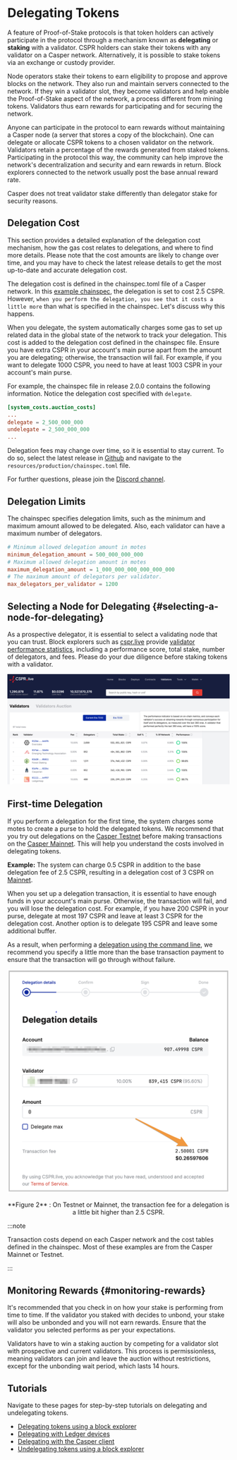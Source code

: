 # Delegating Tokens

A feature of Proof-of-Stake protocols is that token holders can actively participate in the protocol through a mechanism known as **delegating** or **staking** with a validator. CSPR holders can stake their tokens with any validator on a Casper network. Alternatively, it is possible to stake tokens via an exchange or custody provider.

Node operators stake their tokens to earn eligibility to propose and approve blocks on the network. They also run and maintain servers connected to the network. If they win a validator slot, they become validators and help enable the Proof-of-Stake aspect of the network, a process different from mining tokens. Validators thus earn rewards for participating and for securing the network.

Anyone can participate in the protocol to earn rewards without maintaining a Casper node (a server that stores a copy of the blockchain). One can delegate or allocate CSPR tokens to a chosen validator on the network. Validators retain a percentage of the rewards generated from staked tokens. Participating in the protocol this way, the community can help improve the network's decentralization and security and earn rewards in return. Block explorers connected to the network usually post the base annual reward rate.

Casper does not treat validator stake differently than delegator stake for security reasons.

## Delegation Cost

This section provides a detailed explanation of the delegation cost mechanism, how the gas cost relates to delegations, and where to find more details. Please note that the cost amounts are likely to change over time, and you may have to check the latest release details to get the most up-to-date and accurate delegation cost.

The delegation cost is defined in the chainspec.toml file of a Casper network. In this [example chainspec](https://github.com/casper-network/casper-node/blob/release-2.0.0-rc1/resources/production/chainspec.toml), the delegation is set to cost 2.5 CSPR. However, `when you perform the delegation, you see that it costs a little more` than what is specified in the chainspec. Let's discuss why this happens.

When you delegate, the system automatically charges some gas to set up related data in the global state of the network to track your delegation. This cost is added to the delegation cost defined in the chainspec file. Ensure you have extra CSPR in your account's main purse apart from the amount you are delegating; otherwise, the transaction will fail. For example, if you want to delegate 1000 CSPR, you need to have at least 1003 CSPR in your account's main purse.

For example, the chainspec file in release 2.0.0 contains the following information. Notice the delegation cost specified with `delegate`.

```toml
[system_costs.auction_costs]
...
delegate = 2_500_000_000
undelegate = 2_500_000_000
...
```

Delegation fees may change over time, so it is essential to stay current. To do so, select the latest release in [Github](https://github.com/casper-network/casper-node) and navigate to the `resources/production/chainspec.toml` file.

For further questions, please join the [Discord channel](https://discord.com/invite/casperblockchain).

## Delegation Limits

The chainspec specifies delegation limits, such as the minimum and maximum amount allowed to be delegated. Also, each validator can have a maximum number of delegators.

```toml
# Minimum allowed delegation amount in motes
minimum_delegation_amount = 500_000_000_000
# Maximum allowed delegation amount in motes
maximum_delegation_amount = 1_000_000_000_000_000_000
# The maximum amount of delegators per validator.
max_delegators_per_validator = 1200
```

## Selecting a Node for Delegating {#selecting-a-node-for-delegating}

As a prospective delegator, it is essential to select a validating node that you can trust. Block explorers such as [cspr.live](https://cspr.live) provide [validator performance statistics](https://cspr.live/validators), including a performance score, total stake, number of delegators, and fees. Please do your due diligence before staking tokens with a validator.

![Validators](./_delegating/1.validators.png) 

## First-time Delegation

If you perform a delegation for the first time, the system charges some motes to create a purse to hold the delegated tokens. We recommend that you try out delegations on the [Casper Testnet](https://testnet.cspr.live/) before making transactions on the [Casper Mainnet](https://cspr.live/). This will help you understand the costs involved in delegating tokens.

**Example:** The system can charge 0.5 CSPR in addition to the base delegation fee of 2.5 CSPR, resulting in a delegation cost of 3 CSPR on [Mainnet](https://cspr.live/).

When you set up a delegation transaction, it is essential to have enough funds in your account's main purse. Otherwise, the transaction will fail, and you will lose the delegation cost. For example, if you have 200 CSPR in your purse, delegate at most 197 CSPR and leave at least 3 CSPR for the delegation cost. Another option is to delegate 195 CSPR and leave some additional buffer.

As a result, when performing a [delegation using the command line](../developers/cli/delegate.md), we recommend you specify a little more than the base transaction payment to ensure that the transaction will go through without failure.

![**Figure 2** : On Testnet or Mainnet, the transaction fee for a delegation is a little bit higher than 2.5 CSPR.](./_delegating/economic-delegationDetails.png)
<p align="center">
**Figure 2** : On Testnet or Mainnet, the transaction fee for a delegation is a little bit higher than 2.5 CSPR.
</p>

:::note

Transaction costs depend on each Casper network and the cost tables defined in the chainspec. Most of these examples are from the Casper Mainnet or Testnet.

:::

## Monitoring Rewards {#monitoring-rewards}

It's recommended that you check in on how your stake is performing from time to time. If the validator you staked with decides to unbond, your stake will also be unbonded and you will not earn rewards. Ensure that the validator you selected performs as per your expectations.

Validators have to win a staking auction by competing for a validator slot with prospective and current validators. This process is permissionless, meaning validators can join and leave the auction without restrictions, except for the unbonding wait period, which lasts 14 hours.

## Tutorials

Navigate to these pages for step-by-step tutorials on delegating and undelegating tokens.

- [Delegating tokens using a block explorer](./csprlive/delegate-ui.md)
- [Delegating with Ledger devices](./ledger/staking-ledger.md)
- [Delegating with the Casper client](../developers/cli/delegate.md)
- [Undelegating tokens using a block explorer](./csprlive/undelegate-ui.md)
